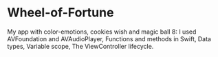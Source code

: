 # Wheel-of-Fortune
My app with color-emotions, cookies wish and magic ball 8:
I used AVFoundation and AVAudioPlayer, Functions and methods in Swift, Data types, Variable scope, The ViewController lifecycle.

